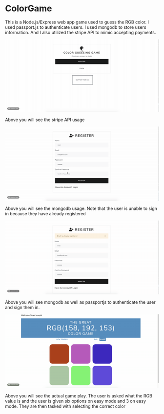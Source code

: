 # ColorGame
<p>This is a Node.js/Express web app game used to guess the RGB color. I used passport.js to authenticate users.
I used mongodb to store users information. And I also utilized the stripe API to mimic accepting payments. 
</p>

![](images/stripe.gif)
<p> Above you will see the stripe API usage </p>

![](images/mongodb.gif)
<p> Above you will see the mongodb usage. Note that the user is unable to sign in because they have already registered</p>

![](images/userauth.gif)
<p> Above you will see mongodb as well as passportjs to authenticate the user and sign them in.</p>

![](images/gameplay.gif)
<p>Above you will see the actual game play. The user is asked what the RGB value is and the user is given six options on easy mode and 3 on easy mode. They are then tasked with selecting the correct color </p>



